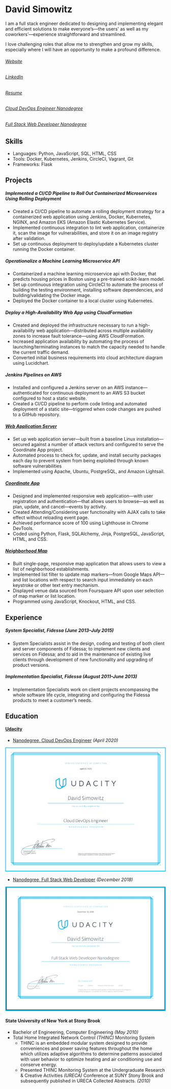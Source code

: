 David Simowitz
==============

I am a full stack engineer dedicated to designing and implementing elegant and efficient solutions to make everyone’s—the users' as well as my coworkers’—experience straightforward and streamlined.

I love challenging roles that allow me to strengthen and grow my skills, especially where I will have an opportunity to make a profound difference.


###### [Website](https://davidsimowitz.dev/)
###### [LinkedIn](https://www.linkedin.com/in/davidsimowitz)
###### [Resume](https://github.com/davidsimowitz/about-me/blob/master/david-simowitz-resume.pdf)
###### [Cloud DevOps Engineer Nanodegree](https://github.com/davidsimowitz/about-me/blob/master/dsimowitz-cloud-devops-engineer-nanodegree.pdf)
###### [Full Stack Web Developer Nanodegree](https://github.com/davidsimowitz/about-me/blob/master/dsimowitz-full-stack-web-developer-nanodegree.pdf)


Skills
------
- Languages: Python, JavaScript, SQL, HTML, CSS
- Tools: Docker, Kubernetes, Jenkins, CircleCI, Vagrant, Git
- Frameworks: Flask


Projects
--------
##### Implemented a CI/CD Pipeline to Roll Out Containerized Microservices Using Rolling Deployment
- Created a CI/CD pipeline to automate a rolling deployment strategy for a containerized web application using Jenkins, Docker, Kubernetes, NGINX, and Amazon EKS (Amazon Elastic Kubernetes Service).
- Implemented continuous integration to lint web application, containerize it, scan the image for vulnerabilities, and store it on an image registry after validation.
- Set up continuous deployment to deploy/update a Kubernetes cluster running the Docker container.


##### Operationalize a Machine Learning Microservice API
- Containerized a machine learning microservice api with Docker, that predicts housing prices in Boston using a pre-trained scikit-learn model.
- Set up continuous integration using CircleCI to automate the process of building the testing environment, installing software dependencies, and building/validating the Docker image.
- Deployed the Docker container to a local cluster using Kubernetes.


##### Deploy a High-Availability Web App using CloudFormation
- Created and deployed the infrastructure necessary to run a high-availability web application—distributed across multiple availability zones to increase fault tolerance—using AWS CloudFormation.
- Increased application availability by automating the process of launching/terminating instances to match the capacity needed to handle the current traffic demand.
- Converted initial business requirements into cloud architecture diagram using Lucidchart.


##### Jenkins Pipelines on AWS
- Installed and configured a Jenkins server on an AWS instance—authenticated for continuous deployment to an AWS S3 bucket configured to host a static website.
- Created a CI/CD pipeline to perform code linting and automated deployment of a static site—triggered when code changes are pushed to a GitHub repository.


##### [Web Application Server](http://itemcatalog.com.35.168.251.43.xip.io/)
- Set up web application server—built from a baseline Linux installation—secured against a number of attack vectors and configured to serve the Coordinate App project.
- Automated process to check for, update, and install security packages each day to prevent system from being exploited through known software vulnerabilities
- Implemented using Apache, Ubuntu, PostgreSQL, and Amazon Lightsail.


##### [Coordinate App](http://itemcatalog.com.35.168.251.43.xip.io/)
- Designed and implemented responsive web application—with user registration and authentication—that allows users to browse—as well as plan, update, and cancel—events by activity.
- Created Attending/Considering user functionality with AJAX calls to take effect without reloading event page.
- Achieved performance score of 100 using Lighthouse in Chrome DevTools.
- Coded using Python, Flask, SQLAlchemy, Jinja, PostgreSQL, JavaScript, HTML, and CSS.


##### [Neighborhood Map](https://davidsimowitz.dev/neighborhood-map/index.html)
- Built single-page, responsive map application that allows users to view a list of neighborhood establishments.
- Implemented list filter to update map markers—from Google Maps API—and list locations with respect to search input immediately on each keystroke or other text entry mechanism.
- Displayed venue data sourced from Foursquare API upon user selection of map marker or list location.
- Programmed using JavaScript, Knockout, HTML, and CSS.



Experience
----------
##### System Specialist, Fidessa _(June 2013–July 2015)_
  - System Specialists assist in the design, coding and testing of both client and server components of Fidessa; to implement new clients and services on Fidessa; and to aid in the maintenance of existing live clients through development of new functionality and upgrading of product versions.


##### Implementation Specialist, Fidessa _(August 2011–June 2013)_
  - Implementation Specialists work on client projects encompassing the whole software life cycle, integrating and configuring the Fidessa products to meet a customer’s needs.


Education
---------
#### [Udacity](https://www.udacity.com/)
- [Nanodegree, Cloud DevOps Engineer](https://confirm.udacity.com/HDDNJC6G) _(April 2020)_

![Udacity Cloud DevOps Engineer Nanodegree](https://github.com/davidsimowitz/about-me/blob/master/david-simowitz-cde-nd.png)

- [Nanodegree, Full Stack Web Developer](https://confirm.udacity.com/LG45ARTJ) _(December 2018)_

![Udacity Full Stack Web Developer Nanodegree](https://github.com/davidsimowitz/about-me/blob/master/david-simowitz-fswd-nd.png)

#### State University of New York at Stony Brook
- Bachelor of Engineering, Computer Engineering _(May 2010)_
- Total Home Integrated Network Control _(THINC)_ Monitoring System
     - THINC is an embedded modular system designed to provide conveniences and power saving features throughout the home which utilizes adaptive algorithms to determine patterns associated with user behavior to optimize heating and air conditioning use and conserve energy.
     - Presented THINC Monitoring System at the Undergraduate Research & Creative Activities _(URECA)_ Conference at SUNY Stony Brook and subsequently published in URECA Collected Abstracts. _(2010)_
